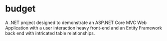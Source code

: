 # budget
A .NET project designed to demonstrate an ASP.NET Core MVC Web Application with a user interaction heavy front-end and an Entity Framework back end with intricated table relationships.
